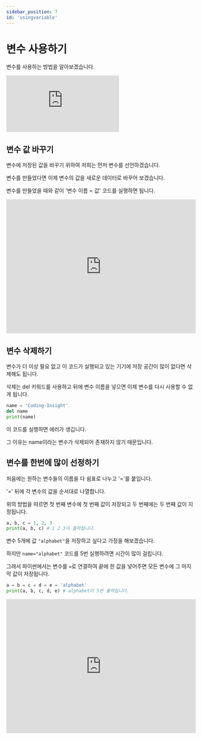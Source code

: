 ```yaml
---
sidebar_position: 7
id: 'usingvariable'
---
```


# 변수 사용하기

변수를 사용하는 방법을 알아보겠습니다.

<iframe src="https://www.youtube.com/embed/Qu5_eBK6OkI" title="YouTube video player" frameborder="0" allow="accelerometer; autoplay; clipboard-write; encrypted-media; gyroscope; picture-in-picture" allowfullscreen></iframe>

## 변수 값 바꾸기

변수에 저장된 값을 바꾸기 위하여 저희는 먼저 변수를 선언하겠습니다.

변수를 만들었다면 이제 변수의 값을 새로운 데이터로 바꾸어 보겠습니다.

변수를 만들었을 때와 같이 '변수 이름 = 값' 코드를 실행하면 됩니다.

<iframe src="https://trinket.io/embed/python/4745a3ecb9" width="100%" height="356" frameborder="0" marginwidth="0" marginheight="0" allowfullscreen></iframe>

## 변수 삭제하기

변수가 더 이상 필요 없고 이 코드가 실행되고 있는 기기에 저장 공간이 많이 없다면 삭제해도 됩니다.

삭제는 del 키워드를 사용하고 뒤에 변수 이름을 넣으면 이제 변수를 다시 사용할 수 없게 됩니다.

```python
name = 'Coding-Insight'
del name
print(name)
```

이 코드를 실행하면 에러가 생깁니다.

그 이유는 name이라는 변수가 삭제되어 존재하지 않기 때문입니다.

## 변수를 한번에 많이 선정하기

처음에는 원하는 변수들의 이름을 다 쉼표로 나누고 '='를 붙입니다.

'=' 뒤에 각 변수의 값을 순서대로 나열합니다.

위의 방법을 따르면 첫 번째 변수에 첫 번째 값이 저장되고 두 번째에는 두 번째 값이 지정됩니다.

```python
a, b, c = 1, 2, 3
print(a, b, c) # 1 2 3이 출력됩니다.
```

변수 5개에 값 `"alphabet"`을 저장하고 싶다고 가정을 해보겠습니다.

하지만 `name="alphabet"` 코드를 5번 실행하려면 시간이 많이 걸립니다.

그래서 파이썬에서는 변수를 `=`로 연결하여 끝에 한 값을 넣어주면 모든 변수에 그 마지막 값이 저장됩니다.

```python
a = b = c = d = e = 'alphabet'
print(a, b, c, d, e) # alphabet이 5번 출력됩니다.
```

<iframe src="https://trinket.io/embed/python3/ac33761c8a" width="100%" height="356" frameborder="0" marginwidth="0" marginheight="0" allowfullscreen></iframe>

